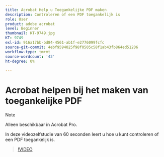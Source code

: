 ```yaml
---
title: Acrobat Help u Toegankelijke PDF maken
description: Controleren of een PDF toegankelijk is
role: User
product: adobe acrobat
level: Beginner
thumbnail: KT-9749.jpg
KT: 9749
exl-id: 916a17bb-bd84-4561-ab1f-e2776099fcfc
source-git-commit: 4ebf9594025f98f0505c58f1ab43fb864ed51206
workflow-type: tm+mt
source-wordcount: '43'
ht-degree: 0%

---
```


# Acrobat helpen bij het maken van toegankelijke PDF

>[!NOTE]
>
>Alleen beschikbaar in Acrobat Pro.

In deze videozelfstudie van 60 seconden leert u hoe u kunt controleren of een PDF toegankelijk is.

>[!VIDEO](https://video.tv.adobe.com/v/340076?quality=12&learn=on&hidetitle=true)
